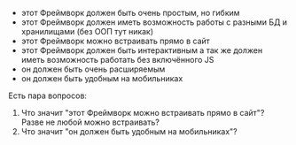 * этот Фреймворк должен быть очень простым, но гибким
* этот Фреймворк должен иметь возможность работы  с разными БД и хранилищами (без ООП тут никак)
* этот Фреймворк можно встраивать прямо в сайт
* этот Фреймворк должен быть интерактивным а так же должен иметь возможность работать без включённого JS
* он должен быть очень расширяемым
* он должен быть удобным на мобильниках

Есть пара вопросов: 
1. Что значит "этот Фреймворк можно встраивать прямо в сайт"? Разве не любой можно встраивать?
2. Что значит "он должен быть удобным на мобильниках"?
